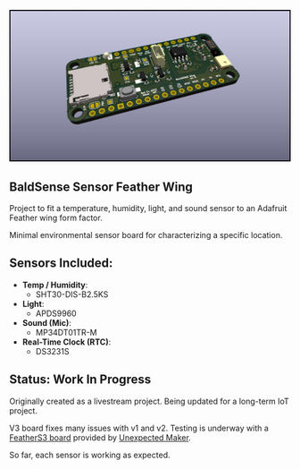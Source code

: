 ![render of BaldSENSE Sensor Feather Wing](/images/bald_sense_wing_v3.jpg)

## BaldSense Sensor Feather Wing
Project to fit a temperature, humidity, light, and sound sensor to an Adafruit Feather wing form factor.

Minimal environmental sensor board for characterizing a specific location. 

## Sensors Included:
- **Temp / Humidity**: 
    - SHT30-DIS-B2.5KS
- **Light**: 
    - APDS9960
- **Sound (Mic)**: 
    - MP34DT01TR-M
- **Real-Time Clock (RTC)**: 
    - DS3231S

## Status: Work In Progress
Originally created as a livestream project. Being updated for a long-term IoT project. 

V3 board fixes many issues with v1 and v2. Testing is underway with a [FeatherS3 board](https://unexpectedmaker.com/shop.html#!/FeatherS3/p/577111310/category=0) provided by [Unexpected Maker](https://unexpectedmaker.com). 

So far, each sensor is working as expected.